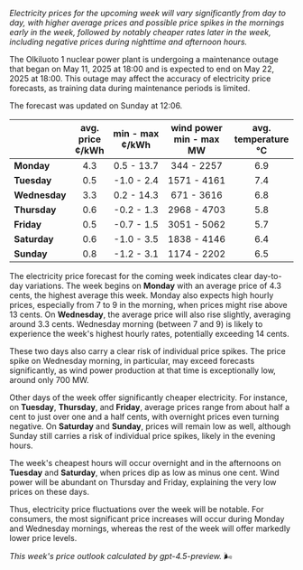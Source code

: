 *Electricity prices for the upcoming week will vary significantly from day to day, with higher average prices and possible price spikes in the mornings early in the week, followed by notably cheaper rates later in the week, including negative prices during nighttime and afternoon hours.*

The Olkiluoto 1 nuclear power plant is undergoing a maintenance outage that began on May 11, 2025 at 18:00 and is expected to end on May 22, 2025 at 18:00. This outage may affect the accuracy of electricity price forecasts, as training data during maintenance periods is limited.

The forecast was updated on Sunday at 12:06.

|              | avg.<br>price<br>¢/kWh | min - max<br>¢/kWh | wind power<br>min - max<br>MW | avg.<br>temperature<br>°C |
|:-------------|:----------------:|:----------------:|:-------------:|:-------------:|
| **Monday**     |       4.3        |     0.5 - 13.7     |      344 - 2257       |       6.9       |
| **Tuesday**    |       0.5        |    -1.0 - 2.4      |     1571 - 4161       |       7.4       |
| **Wednesday**  |       3.3        |     0.2 - 14.3     |      671 - 3616       |       6.8       |
| **Thursday**   |       0.6        |    -0.2 - 1.3      |     2968 - 4703       |       5.8       |
| **Friday**     |       0.5        |    -0.7 - 1.5      |     3051 - 5062       |       5.7       |
| **Saturday**   |       0.6        |    -1.0 - 3.5      |     1838 - 4146       |       6.4       |
| **Sunday**     |       0.8        |    -1.2 - 3.1      |     1174 - 2202       |       6.5       |

The electricity price forecast for the coming week indicates clear day-to-day variations. The week begins on **Monday** with an average price of 4.3 cents, the highest average this week. Monday also expects high hourly prices, especially from 7 to 9 in the morning, when prices might rise above 13 cents. On **Wednesday**, the average price will also rise slightly, averaging around 3.3 cents. Wednesday morning (between 7 and 9) is likely to experience the week's highest hourly rates, potentially exceeding 14 cents.

These two days also carry a clear risk of individual price spikes. The price spike on Wednesday morning, in particular, may exceed forecasts significantly, as wind power production at that time is exceptionally low, around only 700 MW.

Other days of the week offer significantly cheaper electricity. For instance, on **Tuesday**, **Thursday**, and **Friday**, average prices range from about half a cent to just over one and a half cents, with overnight prices even turning negative. On **Saturday** and **Sunday**, prices will remain low as well, although Sunday still carries a risk of individual price spikes, likely in the evening hours.

The week's cheapest hours will occur overnight and in the afternoons on **Tuesday** and **Saturday**, when prices dip as low as minus one cent. Wind power will be abundant on Thursday and Friday, explaining the very low prices on these days.

Thus, electricity price fluctuations over the week will be notable. For consumers, the most significant price increases will occur during Monday and Wednesday mornings, whereas the rest of the week will offer markedly lower price levels.

*This week's price outlook calculated by gpt-4.5-preview.* 🌬️
